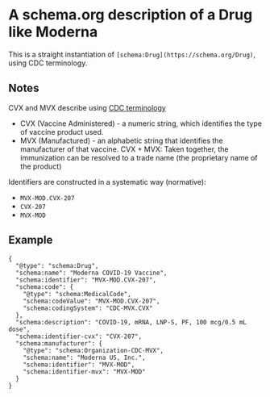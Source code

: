 # A schema.org description of a Drug like Moderna

This is a straight instantiation of `[schema:Drug](https://schema.org/Drug)`, 
using CDC terminology.

## Notes
CVX and MVX describe using [CDC terminology](https://www.cdc.gov/vaccines/programs/iis/downloads/business-rules.pdf)

* CVX (Vaccine Administered) - a numeric string, which identifies the type of vaccine product used.
* MVX (Manufactured) - an alphabetic string that identifies the manufacturer of that vaccine.  CVX + MVX: Taken together, the immunization can be resolved to a trade name (the proprietary name of the product)

Identifiers are constructed in a systematic way (normative):

* `MVX-MOD.CVX-207`
* `CVX-207`
* `MVX-MOD`

## Example

    {
      "@type": "schema:Drug",
      "schema:name": "Moderna COVID-19 Vaccine",
      "schema:identifier": "MVX-MOD.CVX-207",
      "schema:code": {
        "@type": "schema:MedicalCode",
        "schema:codeValue": "MVX-MOD.CVX-207",
        "schema:codingSystem": "CDC-MVX.CVX"
      },
      "schema:description": "COVID-19, mRNA, LNP-S, PF, 100 mcg/0.5 mL dose",
      "schema:identifier-cvx": "CVX-207",
      "schema:manufacturer": {
        "@type": "schema:Organization-CDC-MVX",
        "schema:name": "Moderna US, Inc.",
        "schema:identifier": "MVX-MOD",
        "schema:identifier-mvx": "MVX-MOD"
      }
    }
